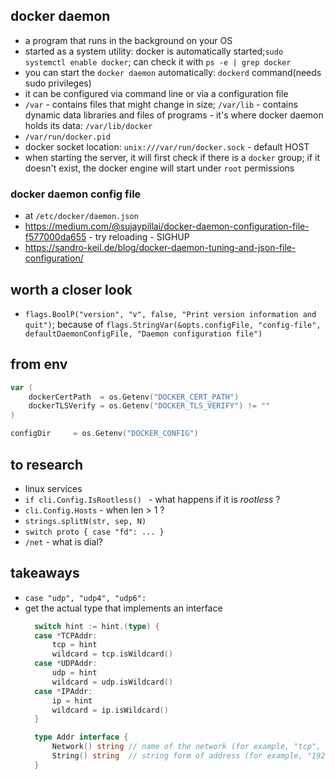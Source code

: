 ## docker daemon

* a program that runs in the background on your OS
* started as a system utility: docker is automatically started;`sudo systemctl enable docker`; can check it with `ps -e | grep docker`
* you can start the `docker daemon` automatically: `dockerd` command(needs sudo privileges)
* it can be configured via command line or via a configuration file
* `/var` - contains files that might change in size; `/var/lib` - contains dynamic data libraries and files of programs - it's where docker daemon holds its data: `/var/lib/docker`
* `/var/run/docker.pid`
* docker socket location: `unix:///var/run/docker.sock` - default HOST
* when starting the server, it will first check if there is a `docker` group; if it doesn't exist, the docker engine will start under `root` permissions

### docker daemon config file

* at `/etc/docker/daemon.json`
* https://medium.com/@sujaypillai/docker-daemon-configuration-file-f577000da655 - try reloading - SIGHUP
* https://sandro-keil.de/blog/docker-daemon-tuning-and-json-file-configuration/

## worth a closer look

* `flags.BoolP("version", "v", false, "Print version information and quit")`; because of `flags.StringVar(&opts.configFile, "config-file", defaultDaemonConfigFile, "Daemon configuration file")`

## from env

```go
var (
	dockerCertPath  = os.Getenv("DOCKER_CERT_PATH")
	dockerTLSVerify = os.Getenv("DOCKER_TLS_VERIFY") != ""
)
```

```go
configDir     = os.Getenv("DOCKER_CONFIG")
```

## to research

* linux services
* `if cli.Config.IsRootless() ` - what happens if it is _rootless_ ?
* `cli.Config.Hosts` - when len > 1 ? 
* `strings.splitN(str, sep, N)`
* `switch proto { case "fd": ... }`
* `/net` - what is dial?

## takeaways

* `case "udp", "udp4", "udp6":`
* get the actual type that implements an interface
  ```go
	switch hint := hint.(type) {
	case *TCPAddr:
		tcp = hint
		wildcard = tcp.isWildcard()
	case *UDPAddr:
		udp = hint
		wildcard = udp.isWildcard()
	case *IPAddr:
		ip = hint
		wildcard = ip.isWildcard()
	}

	type Addr interface {
		Network() string // name of the network (for example, "tcp", "udp")
		String() string  // string form of address (for example, "192.0.2.1:25", "[2001:db8::1]:80")
	}
	```